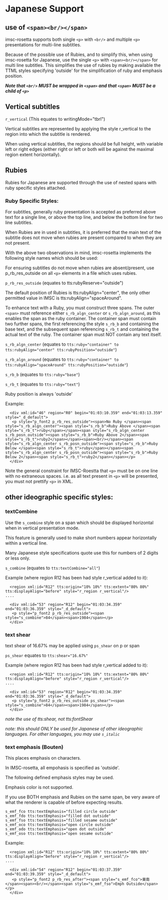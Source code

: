 # Japanese Support

## use of `<span><br/></span>`

imsc-rosetta supports both single `<p>` with `<br/>` and multiple `<p>` presentations for multi-line subtitles.

Because of the possible use of Rubies, and to simplify this, when using imsc-rosetta for Japanese, use the single `<p>` with `<span><br/></span>` for multi line subtitles.  This simplifies the use of rubies by making available the TTML styles specifying 'outside' for the simplification of ruby and emphasis position.

***Note that `<br/>` MUST be wrapped in `<span>` and that `<span>` MUST be a child of `<p>`***

## Vertical subtitles

`r_vertical` (This equates to writingMode="tbrl")

Vertical subtitles are represented by applying the style r_vertical to the region into which the subtitle is rendered.

When using vertical subtitles, the regions should be full height, with variable left or right edges (either right or left or both will be against the maximal region extent horizontally).

## Rubies

Rubies for Japanese are supported through the use of nested spans with ruby specific styles attached.

### Ruby Specific Styles:

For subtitles, generally ruby presentation is accepted as preferred above text for a single line, or above the top line, and below the bottom line for two line subtitles.

When Rubies are in used in subtitles, it is preferred that the main text of the subtitle does not move when rubies are present compared to when they are not present.

With the above two observations in mind, imsc-rosetta implements the following style names which should be used:

For ensuring subtitles do not move when rubies are absent/present, use p_rb_res_outside on all `<p>` elements in a file which uses rubies.

`p_rb_res_outside` (equates to tts:rubyReserve="outside")

The default position of Rubies is tts:rubyAlign="center", the only other permitted value in IMSC is tts:rubyAlign="spaceAround".

To enhance text with a Ruby, you must construct three spans.  The outer `<span>` must reference either `s_rb_algn_center` or `s_rb_algn_around`, as this enables the span as the ruby container.  The container span must contain two further spans, the first referencing the style `s_rb_b` and containing the base text, and the subsequent span referencing `s_rb_t` and containing the actual text of the ruby.  The container span must NOT contain any text itself.

`s_rb_algn_center` (equates to `tts:ruby="container" to tts:rubyAlign="center" tts:rubyPosition="outside"`)

`s_rb_algn_around` (equates to `tts:ruby="container" to tts:rubyAlign="spaceAround" tts:rubyPosition="outside"`)

`s_rb_b` (equates to `tts:ruby="base"`)

`s_rb_t` (equates to `tts:ruby="text"`)

Ruby position is always 'outside'

Example:
```
  <div xml:id="46" region="R0" begin="01:03:10.359" end="01:03:13.359" style="_d_default">
   <p style="p_font2 p_rb_res_outside"><span>No Ruby </span><span style="s_rb_algn_center"><span style="s_rb_b">Ruby Above </span><span style="s_rb_t">ruby</span></span><span style="s_rb_algn_center s_rb_posn_outside"><span style="s_rb_b">Ruby Above 2</span><span style="s_rb_t">ruby2</span></span><span><br/></span><span style="s_rb_algn_center s_rb_posn_outside"><span style="s_rb_b">Ruby Below </span><span style="s_rb_t">ruby</span></span><span style="s_rb_algn_center s_rb_posn_outside"><span style="s_rb_b">Ruby Below 2</span><span style="s_rb_t">ruby2</span></span></p>
  </div>
```

Note the general constraint for IMSC-Roestta that `<p>` must be on one line with no extraneous spaces.  i.e. as all text present in `<p>` will be presented, you must not prettify `<p>` in XML.


## other ideographic specific styles:

### textCombine

Use the `s_combine` style on a span which should be displayed horizontal when in vertical presentation mode.

This feature is generally used to make short numbers appear horizontally within a vertical line.

Many Japanese style specifications quote use this for numbers of 2 digits or less only.

`s_combine` (equates to `tts:textCombine="all"`)

Example (where region R12 has been had style r_vertical added to it):
```
  <region xml:id="R12" tts:origin="10% 10%" tts:extent="80% 80%" tts:displayAlign="before" style="r_region r_vertical"/>
....

  <div xml:id="53" region="R12" begin="01:03:34.359" end="01:03:36.359" style="_d_default">
   <p style="p_font2 p_rb_res_outside"><span style="s_combine">84</span><span>1984</span></p>
  </div>
```


### text shear

text shear of 16.67% may be applied using `ps_shear` on p or span

`ps_shear` equates to `tts:shear="16.67%"`

Example (where region R12 has been had style r_vertical added to it):
```
  <region xml:id="R12" tts:origin="10% 10%" tts:extent="80% 80%" tts:displayAlign="before" style="r_region r_vertical"/>
....

  <div xml:id="53" region="R12" begin="01:03:34.359" end="01:03:36.359" style="_d_default">
   <p style="p_font2 p_rb_res_outside ps_shear"><span style="s_combine">84</span><span>1984</span></p>
  </div>
```

*note the use of tts:shear, not tts:fontShear*

*note: this should ONLY be used for Japanese of other ideographic languages.  For other languages, you may use `s_italic`*

### text emphasis (Bouten)

This places emphasis on characters.

In IMSC-rosetta, all empohasis is specified as 'outside'.

The following defined emphasis styles may be used.

Emphasis color is not supported.

If you use BOTH emphasis and Rubies on the same span, be very aware of what the renderer is capable of before expecting results.

```
s_emf_fco tts:textEmphasis="filled circle outside"
s_emf_fdo tts:textEmphasis="filled dot outside"
s_emf_fso tts:textEmphasis="filled sesame outside"
s_emf_oco tts:textEmphasis="open circle outside"
s_emf_odo tts:textEmphasis="open dot outside"
s_emf_oso tts:textEmphasis="open sesame outside"
```

Example:
```
  <region xml:id="R12" tts:origin="10% 10%" tts:extent="80% 80%" tts:displayAlign="before" style="r_region r_vertical"/>
....

  <div xml:id="54" region="R12" begin="01:03:37.359" end="01:03:39.359" style="_d_default">
   <p style="p_font2 p_rb_res_after"><span style="s_emf_fco">東南</span><span><br/></span><span style="s_emf_fso">Emph Outside</span></p>
  </div>
```
